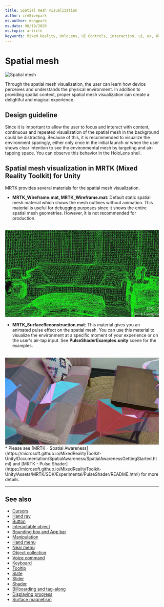 ```yaml
---
title: Spatial mesh visualization
author: cre8ivepark
ms.author: dongpark
ms.date: 06/19/2020
ms.topic: article
keywords: Mixed Reality, HoloLens, UI Controls, interaction, ui, ux, UX Design, spatial UI, spatial interaction, 3D UI, 3D UX
---
```


# Spatial mesh

![Spatial mesh](images/UX/MRTK_PulseShader_SpatialMesh.gif)

Through the spatial mesh visualization, the user can learn how device perceives and understands the physical environment. In addition to providing spatial context, proper spatial mesh visualization can create a delightful and magical experience.  

## Design guideline
Since it is important to allow the user to focus and interact with content, continuous and repeated visualization of the spatial mesh in the background could be distracting. Because of this, it is recommended to visualize the environment sparingly, either only once in the initial launch or when the user shows clear intention to see the environmental mesh by targeting and air-tapping space. You can observe this behavior in the HoloLens shell.
<br>


## Spatial mesh visualization in MRTK (Mixed Reality Toolkit) for Unity
MRTK provides several materials for the spatial mesh visualization.

- **MRTK_Wireframe.mat, MRTK_Wireframe.mat**: Default static spatial mesh material which shows the mesh outlines without animation. This material is useful for debugging purposes since it shows the entire spatial mesh geometries. However, it is not recommended for production.
<br>
<img src="images/SurfaceReconstruction.jpg" alt="Wireframe spatial mesh visualization" width="640px">

- **MRTK_SurfaceReconstruction.mat**: This material gives you an animated pulse effect on the spatial mesh. You can use this material to visualize the environment at a specific moment of your experience or on the user's air-tap input. See **PulseShaderExamples.unity** scene for the examples.
<br>
<img src="images/UX/MRTK_SRMesh_Pulse.jpg" alt="Pulse spatial mesh visualization" width="640px">
* Please see [MRTK - Spatial Awareness](https://microsoft.github.io/MixedRealityToolkit-Unity/Documentation/SpatialAwareness/SpatialAwarenessGettingStarted.html) and [MRTK - Pulse Shader](https://microsoft.github.io/MixedRealityToolkit-Unity/Assets/MRTK/SDK/Experimental/PulseShader/README.html) for more details.

<br>

---

## See also

* [Cursors](cursors.md)
* [Hand ray](point-and-commit.md)
* [Button](button.md)
* [Interactable object](interactable-object.md)
* [Bounding box and App bar](app-bar-and-bounding-box.md)
* [Manipulation](direct-manipulation.md)
* [Hand menu](hand-menu.md)
* [Near menu](near-menu.md)
* [Object collection](object-collection.md)
* [Voice command](voice-input.md)
* [Keyboard](keyboard.md)
* [Tooltip](tooltip.md)
* [Slate](slate.md)
* [Slider](slider.md)
* [Shader](shader.md)
* [Billboarding and tag-along](billboarding-and-tag-along.md)
* [Displaying progress](progress.md)
* [Surface magnetism](surface-magnetism.md)
